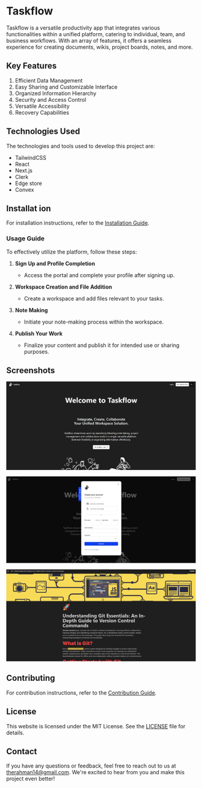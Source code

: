 # Taskflow

Taskflow is a versatile productivity app that integrates various functionalities within a unified platform, catering to individual, team, and business workflows. With an array of features, it offers a seamless experience for creating documents, wikis, project boards, notes, and more.

## Key Features

1. Efficient Data Management
2. Easy Sharing and Customizable Interface
3. Organized Information Hierarchy
4. Security and Access Control
5. Versatile Accessibility
6. Recovery Capabilities

## Technologies Used

The technologies and tools used to develop this project are:

- TailwindCSS
- React
- Next.js
- Clerk
- Edge store
- Convex

## Installat ion

For installation instructions, refer to the [Installation Guide](./INSTALLATION.md).

### Usage Guide

To effectively utilize the platform, follow these steps:

1. **Sign Up and Profile Completion**

   - Access the portal and complete your profile after signing up.

2. **Workspace Creation and File Addition**

   - Create a workspace and add files relevant to your tasks.

3. **Note Making**

   - Initiate your note-making process within the workspace.

4. **Publish Your Work**
   - Finalize your content and publish it for intended use or sharing purposes.

## Screenshots

![Homepage](./public/assests/Homepage.jpg)

![Authentication](./public/assests/Auth.jpg)

![Workspace](./public/assests/Workspace.jpg)

## Contributing

For contribution instructions, refer to the [Contribution Guide](./CONTRIBUTION.md).

## License

This website is licensed under the MIT License. See the [LICENSE](LICENSE) file for details.

## Contact

If you have any questions or feedback, feel free to reach out to us at <therahman14@gmail.com>. We're excited to hear from you and make this project even better!
